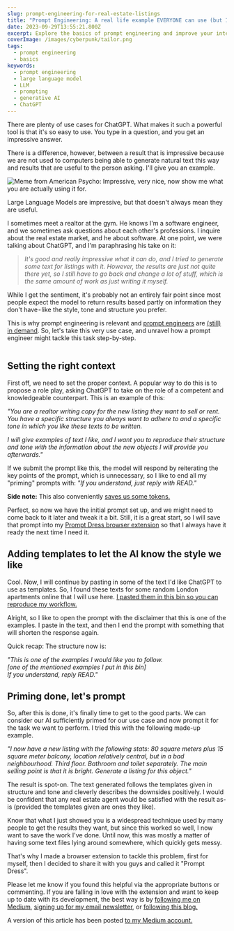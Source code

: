 ```yaml
---
slug: prompt-engineering-for-real-estate-listings
title: "Prompt Engineering: A real life example EVERYONE can use (but I'm using real estate as an example)"
date: 2023-09-29T13:55:21.800Z
excerpt: Explore the basics of prompt engineering and improve your interactions with Large Language Models (LLMs). Learn how crafting the right prompts can lead to better responses in this simple guide.
coverImage: /images/cyberpunk/tailor.png
tags:
  - prompt engineering
  - basics
keywords:
  - prompt engineering
  - large language model
  - LLM
  - prompting
  - generative AI
  - ChatGPT
---
```


There are plenty of use cases for ChatGPT. What makes it such a powerful tool is that it's so easy to use. You type in a question, and you get an impressive answer.

There is a difference, however, between a result that is impressive because we are not used to computers being able to generate natural text this way and results that are useful to the person asking. I'll give you an example.

<img src="https://i.imgflip.com/8193r0.jpg" alt="Meme from American Psycho: Impressive, very nice, now show me what you are actually using it for.">

Large Language Models are impressive, but that doesn't always mean they are useful.

I sometimes meet a realtor at the gym. He knows I'm a software engineer, and we sometimes ask questions about each other's professions. I inquire about the real estate market, and he about software. At one point, we were talking about ChatGPT, and I'm paraphrasing his take on it:

> _It's good and really impressive what it can do, and I tried to generate some text for listings with it. However, the results are just not quite there yet, so I still have to go back and change a lot of stuff, which is the same amount of work as just writing it myself._

While I get the sentiment, it's probably not an entirely fair point since most people expect the model to return results based partly on information they don't have - like the style, tone and structure you prefer.

This is why prompt engineering is relevant and [prompt engineers](https://futurism.com/prompt-engineers-ai) are [(still)](https://www.thehindu.com/sci-tech/technology/are-prompt-engineers-still-in-demand/article67361444.ece) [in demand](https://www.msn.com/en-in/money/topstories/prompt-engineer-is-the-hottest-new-job-see-qualifications-and-salary-details/ar-AA1gECrW). So, let's take this very use case, and unravel how a prompt engineer might tackle this task step-by-step.

<img src="https://media.giphy.com/media/zaezT79s3Ng7C/giphy.gif" alt="" />

## Setting the right context

First off, we need to set the proper context. A popular way to do this is to propose a role play, asking ChatGPT to take on the role of a competent and knowledgeable counterpart. This is an example of this:

_"You are a realtor writing copy for the new listing they want to sell or rent. You have a specific structure you always want to adhere to and a specific tone in which you like these texts to be written._

_I will give examples of text I like, and I want you to reproduce their structure and tone with the information about the new objects I will provide you afterwards."_

If we submit the prompt like this, the model will respond by reiterating the key points of the prompt, which is unnecessary, so I like to end all my "priming" prompts with: _"If you understand, just reply with READ."_

**Side note:** This also conveniently [saves us some tokens.](https://www.aidare.com/what-are-tokens-and-their-role-in-chatgpt/)

Perfect, so now we have the initial prompt set up, and we might need to come back to it later and tweak it a bit. Still, it is a great start, so I will save that prompt into my [Prompt Dress browser extension](https://chrome.google.com/webstore/detail/prompt-dress/mpcinhhegdohpapgmiopjlfhemhhfmid) so that I always have it ready the next time I need it.

## Adding templates to let the AI know the style we like

Cool. Now, I will continue by pasting in some of the text I'd like ChatGPT to use as templates. So, I found these texts for some random London apartments online that I will use here. [I pasted them in this bin so you can reproduce my workflow.](https://paste.bingner.com/paste/fsm22/raw)

Alright, so I like to open the prompt with the disclaimer that this is one of the examples. I paste in the text, and then I end the prompt with something that will shorten the response again.

Quick recap: The structure now is:

_"This is one of the examples I would like you to follow._<br>
_[one of the mentioned examples I put in this bin]_<br>
_If you understand, reply READ."_

## Priming done, let's prompt

So, after this is done, it's finally time to get to the good parts. We can consider our AI sufficiently primed for our use case and now prompt it for the task we want to perform. I tried this with the following made-up example.

_"I now have a new listing with the following stats: 80 square meters plus 15 square meter balcony, location relatively central, but in a bad neighbourhood. Third floor. Bathroom and toilet separately. The main selling point is that it is bright. Generate a listing for this object."_

The result is spot-on. The text generated follows the templates given in structure and tone and cleverly describes the downsides positively. I would be confident that any real estate agent would be satisfied with the result as-is (provided the templates given are ones they like).

Know that what I just showed you is a widespread technique used by many people to get the results they want, but since this worked so well, I now want to save the work I've done. Until now, this was mostly a matter of having some text files lying around somewhere, which quickly gets messy.

That's why I made a browser extension to tackle this problem, first for myself, then I decided to share it with you guys and called it "Prompt Dress".

Please let me know if you found this helpful via the appropriate buttons or commenting. If you are falling in love with the extension and want to keep up to date with its development, the best way is by [following me on Medium](https://medium.com/@k8603427), [signing up for my email newsletter](https://prompt-dress.vomkonstant.in/p/5f693fe8-6f20-4796-b0dc-8d3848e591a0), or [following this blog.](https://prompt-dress.com/blog)

A version of this article has been posted [to my Medium account.](https://medium.com/@k8603427)
